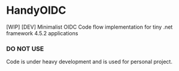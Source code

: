 # HandyOIDC
[WIP] [DEV] Minimalist OIDC Code flow implementation for tiny .net framework 4.5.2 applications

### DO NOT USE

Code is under heavy development and is used for personal project.
